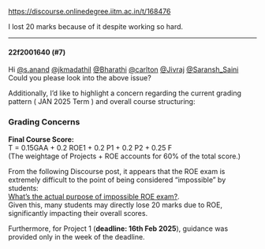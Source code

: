 https://discourse.onlinedegree.iitm.ac.in/t/168476

I lost 20 marks because of it despite working so hard.</p><hr>

<h4>22f2001640 (#7)</h4>
<p>Hi <a class="mention" href="/u/s.anand">@s.anand</a> <a class="mention" href="/u/jkmadathil">@jkmadathil</a> <a class="mention" href="/u/bharathi">@Bharathi</a> <a class="mention" href="/u/carlton">@carlton</a> <a class="mention" href="/u/jivraj">@Jivraj</a> <a class="mention" href="/u/saransh_saini">@Saransh_Saini</a><br/>
Could you please look into the above issue?</p>
<p>Additionally, I’d like to highlight a concern regarding the current grading pattern ( JAN 2025 Term ) and overall course structuring:</p>
<h3><a class="anchor" href="#p-599787-grading-concerns-1" name="p-599787-grading-concerns-1"></a><strong>Grading Concerns</strong></h3>
<p><strong>Final Course Score:</strong><br/>
T = 0.15GAA + 0.2 ROE1 + 0.2 P1 + 0.2 P2 + 0.25 F<br/>
(The weightage of Projects + ROE accounts for 60% of the total score.)</p>
<p>From the following Discourse post, it appears that the ROE exam is extremely difficult to the point of being considered “impossible” by students:<br/>
<a href="https://discourse.onlinedegree.iitm.ac.in/t/whats-the-actual-purpose-of-impossible-roe-exam/99838">What’s the actual purpose of impossible ROE exam?</a>.<br/>
Given this, many students may directly lose 20 marks due to ROE, significantly impacting their overall scores.</p>
<p>Furthermore, for Project 1 (<strong>deadline: 16th Feb 2025</strong>), guidance was provided only in the week of the deadline.